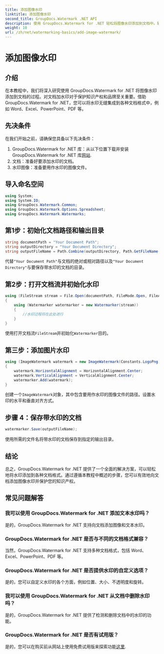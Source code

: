 ```yaml
---
title: 添加图像水印
linktitle: 添加图像水印
second_title: GroupDocs.Watermark .NET API
description: 使用 GroupDocs.Watermark for .NET 轻松将图像水印添加到文档中。轻松保护您的知识产权。
weight: 10
url: /zh/net/watermarking-basics/add-image-watermark/
---
```


# 添加图像水印

## 介绍
在本教程中，我们将深入研究使用 GroupDocs.Watermark for .NET 将图像水印添加到文档的过程。对文档加水印对于保护知识产权和品牌至关重要。借助 GroupDocs.Watermark for .NET，您可以将水印无缝集成到各种文档格式中，例如 Word、Excel、PowerPoint、PDF 等。
## 先决条件
在我们开始之前，请确保您具备以下先决条件：
1.  GroupDocs.Watermark for .NET 库：从以下位置下载并安装 GroupDocs.Watermark for .NET 库[网站](https://releases.groupdocs.com/Watermark/net/).
2. 文档：准备好要添加水印的文档。
3. 水印图像：准备要用作水印的图像文件。

## 导入命名空间
```csharp
using System;
using System.IO;
using GroupDocs.Watermark.Common;
using GroupDocs.Watermark.Options.Spreadsheet;
using GroupDocs.Watermark.Watermarks;
```
## 第1步：初始化文档路径和输出目录
```csharp
string documentPath = "Your Document Path";
string outputDirectory = "Your Document Directory";
string outputFileName = Path.Combine(outputDirectory, Path.GetFileName(documentPath));
```
代替`"Your Document Path"`与文档的绝对或相对路径以及`"Your Document Directory"`与要保存带水印的文档的目录。
## 第2步：打开文档流并初始化水印
```csharp
using (FileStream stream = File.Open(documentPath, FileMode.Open, FileAccess.ReadWrite))
{
    using (Watermarker watermarker = new Watermarker(stream))
    {
        //水印过程将在此处进行
    }
}
```
使用打开文档流`FileStream`并初始化`Watermarker`目的。
## 第三步：添加图片水印
```csharp
using (ImageWatermark watermark = new ImageWatermark(Constants.LogoPng))
{
    watermark.HorizontalAlignment = HorizontalAlignment.Center;
    watermark.VerticalAlignment = VerticalAlignment.Center;
    watermarker.Add(watermark);
}
```
创建一个`ImageWatermark`对象，其中包含要用作水印的图像文件的路径。设置水印的水平和垂直对齐方式。
## 步骤 4：保存带水印的文档
```csharp
watermarker.Save(outputFileName);
```
使用所需的文件名将带水印的文档保存到指定的输出目录。

## 结论
总之，GroupDocs.Watermark for .NET 提供了一个全面的解决方案，可以轻松地将水印添加到各种文档格式。通过遵循本教程中概述的步骤，您可以有效地向文档添加图像水印并保护您的知识产权。
## 常见问题解答
### 我可以使用 GroupDocs.Watermark for .NET 添加文本水印吗？
是的，GroupDocs.Watermark for .NET 支持向文档添加图像和文本水印。
### GroupDocs.Watermark for .NET 是否与不同的文档格式兼容？
当然，GroupDocs.Watermark for .NET 支持多种文档格式，包括 Word、Excel、PowerPoint、PDF 等。
### GroupDocs.Watermark for .NET 是否提供水印的自定义选项？
是的，您可以自定义水印的各个方面，例如位置、大小、不透明度和旋转。
### 我可以使用 GroupDocs.Watermark for .NET 从文档中删除水印吗？
是的，GroupDocs.Watermark for .NET 提供了检测和删除文档中的水印的功能。
### GroupDocs.Watermark for .NET 是否有试用版？
是的，您可以在购买前从网站上使用免费试用版来探索功能[这里](https://releases.groupdocs.com/).